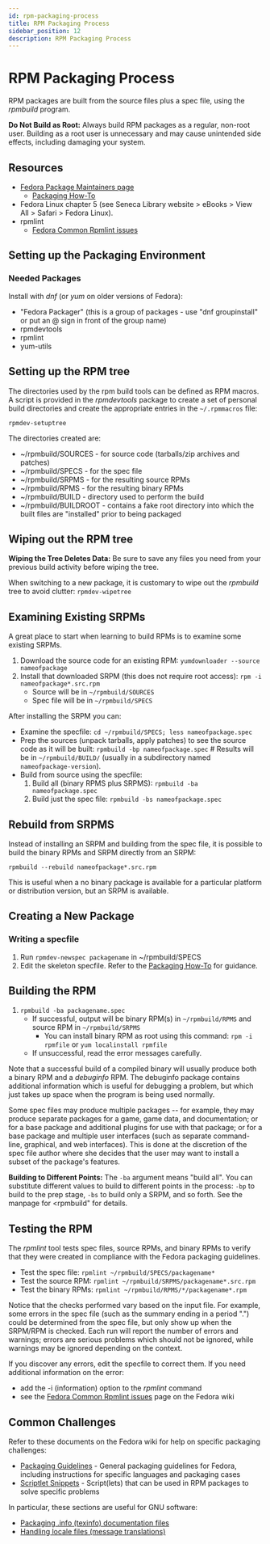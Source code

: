 ```yaml
---
id: rpm-packaging-process
title: RPM Packaging Process
sidebar_position: 12
description: RPM Packaging Process
---
```


# RPM Packaging Process

RPM packages are built from the source files plus a spec file, using the _rpmbuild_ program.

**Do Not Build as Root:** Always build RPM packages as a regular, non-root user. Building as a root user is unnecessary and may cause unintended side effects, including damaging your system.

## Resources

- [Fedora Package Maintainers page](http://fedoraproject.org/wiki/PackageMaintainers)
    - [Packaging How-To](http://fedoraproject.org/wiki/PackageMaintainers/CreatingPackageHowTo)
- Fedora Linux chapter 5 (see Seneca Library website \> eBooks \> View All \> Safari \> Fedora Linux).
- rpmlint
    - [Fedora Common Rpmlint issues](http://fedoraproject.org/wiki/Common_Rpmlint_issues)

## Setting up the Packaging Environment

### Needed Packages

Install with _dnf_ (or _yum_ on older versions of Fedora):

- "Fedora Packager" (this is a group of packages - use "dnf groupinstall" or put an @ sign in front of the group name)
- rpmdevtools
- rpmlint
- yum-utils

## Setting up the RPM tree

The directories used by the rpm build tools can be defined as RPM macros. A script is provided in the _rpmdevtools_ package to create a set of personal build directories and create the appropriate entries in the `~/.rpmmacros` file:

```assembly
rpmdev-setuptree
```

The directories created are:

- ~/rpmbuild/SOURCES - for source code (tarballs/zip archives and patches)
- ~/rpmbuild/SPECS - for the spec file
- ~/rpmbuild/SRPMS - for the resulting source RPMs
- ~/rpmbuild/RPMS - for the resulting binary RPMs
- ~/rpmbuild/BUILD - directory used to perform the build
- ~/rpmbuild/BUILDROOT - contains a fake root directory into which the built files are "installed" prior to being packaged

## Wiping out the RPM tree

**Wiping the Tree Deletes Data:** Be sure to save any files you need from your previous build activity before wiping the tree.

When switching to a new package, it is customary to wipe out the _rpmbuild_ tree to avoid clutter: `rpmdev-wipetree`

## Examining Existing SRPMs

A great place to start when learning to build RPMs is to examine some existing SRPMs.

1. Download the source code for an existing RPM: `yumdownloader --source nameofpackage`
2. Install that downloaded SRPM (this does not require root access): `rpm -i nameofpackage*.src.rpm`
    - Source will be in `~/rpmbuild/SOURCES`
    - Spec file will be in `~/rpmbuild/SPECS`

After installing the SRPM you can:

- Examine the specfile: `cd ~/rpmbuild/SPECS; less nameofpackage.spec`
- Prep the sources (unpack tarballs, apply patches) to see the source code as it will be built: `rpmbuild -bp nameofpackage.spec` # Results will be in `~/rpmbuild/BUILD/` (usually in a subdirectory named `nameofpackage-version`).
- Build from source using the specfile:
    1. Build all (binary RPMS plus SRPMS): `rpmbuild -ba nameofpackage.spec`
    2. Build just the spec file: `rpmbuild -bs nameofpackage.spec`
 
## Rebuild from SRPMS

Instead of installing an SRPM and building from the spec file, it is possible to build the binary RPMs and SRPM directly from an SRPM:

```assembly
rpmbuild --rebuild nameofpackage*.src.rpm
```

This is useful when a no binary package is available for a particular platform or distribution version, but an SRPM is available.

## Creating a New Package

### Writing a specfile

1. Run `rpmdev-newspec packagename` in ~/rpmbuild/SPECS
2. Edit the skeleton specfile. Refer to the [Packaging How-To](http://fedoraproject.org/wiki/PackageMaintainers/CreatingPackageHowTo) for guidance.

## Building the RPM

1. `rpmbuild -ba packagename.spec`
    - If successful, output will be binary RPM(s) in `~/rpmbuild/RPMS` and source RPM in `~/rpmbuild/SRPMS`
      - You can install binary RPM as root using this command: `rpm -i rpmfile` or `yum localinstall rpmfile`
    - If unsuccessful, read the error messages carefully.

Note that a successful build of a compiled binary will usually produce both a binary RPM and a _debuginfo_ RPM. The debuginfo package contains additional information which is useful for debugging a problem, but which just takes up space when the program is being used normally.

Some spec files may produce multiple packages -- for example, they may produce separate packages for a game, game data, and documentation; or for a base package and additional plugins for use with that package; or for a base package and multiple user interfaces (such as separate command-line, graphical, and web interfaces). This is done at the discretion of the spec file author where she decides that the user may want to install a subset of the package's features.

**Building to Different Points:** The `-ba` argument means "build all". You can substitute different values to build to different points in the process: `-bp` to build to the prep stage, `-bs` to build only a SRPM, and so forth. See the manpage for <rpmbuild" for details.

## Testing the RPM

The _rpmlint_ tool tests spec files, source RPMs, and binary RPMs to verify that they were created in compliance with the Fedora packaging guidelines.

- Test the spec file: `rpmlint ~/rpmbuild/SPECS/packagename*`
- Test the source RPM: `rpmlint ~/rpmbuild/SRPMS/packagename*.src.rpm`
- Test the binary RPMs: `rpmlint ~/rpmbuild/RPMS/*/packagename*.rpm`

Notice that the checks performed vary based on the input file. For example, some errors in the spec file (such as the summary ending in a period ".") could be determined from the spec file, but only show up when the SRPM/RPM is checked. Each run will report the number of errors and warnings; errors are serious problems which should not be ignored, while warnings may be ignored depending on the context.

If you discover any errors, edit the specfile to correct them. If you need additional information on the error:

- add the -i (information) option to the _rpmlint_ command
- see the [Fedora Common Rpmlint issues](http://fedoraproject.org/wiki/Common_Rpmlint_issues) page on the Fedora wiki

## Common Challenges

Refer to these documents on the Fedora wiki for help on specific packaging challenges:

- [Packaging Guidelines](http://fedoraproject.org/wiki/Packaging:Guidelines) - General packaging guidelines for Fedora, including instructions for specific languages and packaging cases
- [Scriptlet Snippets](http://fedoraproject.org/wiki/Packaging:ScriptletSnippets) - Script(lets) that can be used in RPM packages to solve specific problems

In particular, these sections are useful for GNU software:

- [Packaging .info (texinfo) documentation files](http://fedoraproject.org/wiki/Packaging:ScriptletSnippets#Texinfo)
- [Handling locale files (message translations)](http://fedoraproject.org/wiki/Packaging:Guidelines#Handling_Locale_Files)

